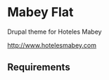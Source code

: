 Mabey Flat
==========

Drupal theme for Hoteles Mabey

http://www.hotelesmabey.com

## Requirements

[Zen]: https://drupal.org/project/ZEN
